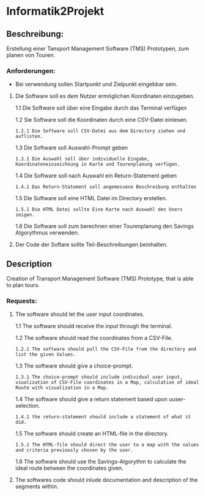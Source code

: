 # Informatik2Projekt
## Beschreibung:

Erstellung einer Tansport Management Software (TMS) Prototypen, zum planen von Touren.

### Anforderungen:

- Bei verwendung sollen Startpunkt und Zielpunkt eingebbar sein.


1. Die Software soll es dem Nutzer ermöglichen Koordinaten einzugeben.

    1.1 Die Software soll über eine Eingabe durch das Terminal verfügen
 
   1.2 Sie Software soll die Koordinaten durch eine CSV-Datei einlesen.

       1.2.1 Die Software soll CSV-Datei aus dem Directory ziehen und auflisten.

   1.3 Die Software soll Auswahl-Prompt geben

       1.3.1 Die Auswahl soll über individuelle Eingabe, Koordinateneinzeichnung in Karte und Tourenplanung verfügen.

   1.4 Die Software soll nach Auswahl ein Return-Statement geben

       1.4.1 Das Return-Statement soll angemessene Beschreibung enthalten

   1.5 Die Software soll eine HTML Datei im Directory erstellen.

       1.5.1 Die HTML Datei sollte Eine Karte nach Auswahl des Users zeigen.

   1.6 Die Software soll zum berechnen einer Tourenplanung den Savings Algorythmus verwenden.

3. Der Code der Softare sollte Teil-Beschreibungen beinhalten.


## Description

Creation of Transport Management Software (TMS) Prototype, that is able to plan tours.

### Requests:

1. The software should let the user input coordinates.

   1.1 The software should receive the input through the terminal.

   1.2 The software should read the coordinates from a CSV-File.

       1.2.1 The software should pull the CSV-File from the directory and list the given Values.

    1.3 The software should give a choice-prompt.

       1.3.1 The choice-prompt should include individual user input, viualization of CSV-File coordinates in a Map, calculation of ideal Route with visualization in a Map.

   1.4 The software should give a return statement based upon uuser-selection.

       1.4.1 the return-statement should include a statement of what it did.

    1.5 The software should create an HTML-file in the directory.

       1.5.1 The HTML-file should direct the user to a map with the values and criteria previously chosen by the user.

   1.6 The software should use the Savings-Algorythm to calculate the ideal route between the coordinates given.

3. The softwares code should inlude documentation and description of the segments within.
